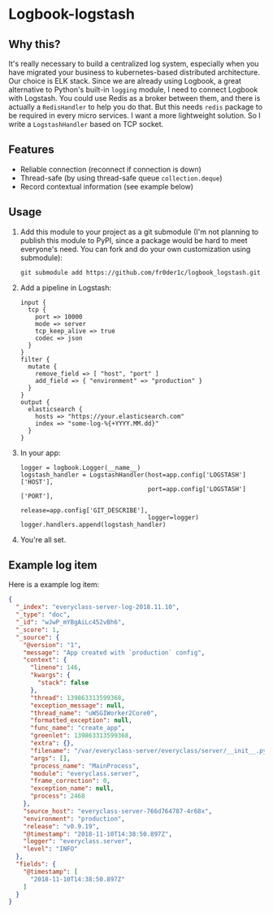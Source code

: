 # Logbook-logstash


## Why this?
It's really necessary to build a centralized log system, especially when you have migrated your business to kubernetes-based distributed architecture. Our choice is ELK stack. Since we are already using Logbook, a great alternative to Python's built-in `logging` module, I need to connect Logbook with Logstash. You could use Redis as a broker between them, and there is actually a `RedisHandler` to help you do that. But this needs `redis` package to be required in every micro services. I want a more lightweight solution. So I write a `LogstashHandler` based on TCP socket.

## Features
- Reliable connection (reconnect if connection is down)
- Thread-safe (by using thread-safe queue `collection.deque`)
- Record contextual information (see example below)

## Usage
1. Add this module to your project as a git submodule (I'm not planning to publish this module to PyPI, since a package would be hard to meet everyone's need. You can fork and do your own customization using submodule): 

    ```git submodule add https://github.com/fr0der1c/logbook_logstash.git```
1. Add a pipeline in Logstash:
    ```
    input {
      tcp {
        port => 10000
        mode => server
        tcp_keep_alive => true
        codec => json
      }
    }
    filter {
      mutate {
        remove_field => [ "host", "port" ]
        add_field => { "environment" => "production" }
      }
    }
    output {
      elasticsearch {
        hosts => "https://your.elasticsearch.com"
        index => "some-log-%{+YYYY.MM.dd}"
      }
    }
    ```
1. In your app:
    ```
    logger = logbook.Logger(__name__)
    logstash_handler = LogstashHandler(host=app.config['LOGSTASH']['HOST'],
                                       port=app.config['LOGSTASH']['PORT'],
                                       release=app.config['GIT_DESCRIBE'],
                                       logger=logger)
    logger.handlers.append(logstash_handler)
    ```
1. You're all set. 

## Example log item
Here is a example log item:
```json
{
  "_index": "everyclass-server-log-2018.11.10",
  "_type": "doc",
  "_id": "wJwP_mYBgAiLc452vBh6",
  "_score": 1,
  "_source": {
    "@version": "1",
    "message": "App created with `production` config",
    "context": {
      "lineno": 146,
      "kwargs": {
        "stack": false
      },
      "thread": 139863313599368,
      "exception_message": null,
      "thread_name": "uWSGIWorker2Core0",
      "formatted_exception": null,
      "func_name": "create_app",
      "greenlet": 139863313599368,
      "extra": {},
      "filename": "/var/everyclass-server/everyclass/server/__init__.py",
      "args": [],
      "process_name": "MainProcess",
      "module": "everyclass.server",
      "frame_correction": 0,
      "exception_name": null,
      "process": 2468
    },
    "source_host": "everyclass-server-766d764787-4r68x",
    "environment": "production",
    "release": "v0.9.19",
    "@timestamp": "2018-11-10T14:38:50.897Z",
    "logger": "everyclass.server",
    "level": "INFO"
  },
  "fields": {
    "@timestamp": [
      "2018-11-10T14:38:50.897Z"
    ]
  }
}
```